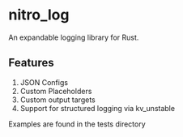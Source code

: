 # nitro_log

An expandable logging library for Rust.

## Features

1. JSON Configs
2. Custom Placeholders
3. Custom output targets
4. Support for structured logging via kv_unstable

Examples are found in the tests directory